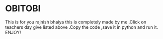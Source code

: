 # OBITOBI
This is for you rajnish bhaiya this is completely made by me .Click on teachers day give listed above .Copy the code ,save it in python and run it. ENJOY!
